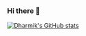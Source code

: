 ### Hi there 👋

<!--
**makeityourself121/makeityourself121** is a ✨ _special_ ✨ repository because its `README.md` (this file) appears on your GitHub profile.

Here are some ideas to get you started:

- 🔭 I’m currently working on ...
- 🌱 I’m currently learning ...
- 👯 I’m looking to collaborate on ...
- 🤔 I’m looking for help with ...
- 💬 Ask me about ...
- 📫 How to reach me: ...
- 😄 Pronouns: ...
- ⚡ Fun fact: ...
-->

[![Dharmik's GitHub stats](https://github-readme-stats.vercel.app/api?username=makeityourself121&count_private=true&show_icons=true&theme=radical)](https://github.com/anuraghazra/github-readme-stats)

